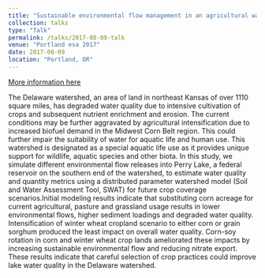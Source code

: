 ```yaml
---
title: "Sustainable environmental flow management in an agricultural watershed in northeast Kansas"
collection: talks
type: "Talk"
permalink: /talks/2017-08-09-talk
venue: "Portland esa 2017"
date: 2017-08-09
location: "Portland, OR"
---
```


[More information here](https://eco.confex.com/eco/2017/webprogram/Paper67932.html)

The Delaware watershed, an area of land in northeast Kansas of over 1110 square miles, has degraded water quality due to intensive cultivation of crops and subsequent nutrient enrichment and erosion. The current conditions may be further aggravated by agricultural intensification due to increased biofuel demand in the Midwest Corn Belt region. This could further impair the suitability of water for aquatic life and human use. This watershed is designated as a special aquatic life use as it provides unique support for wildlife, aquatic species and other biota. In this study, we simulate different environmental flow releases into Perry Lake, a federal reservoir on the southern end of the watershed, to estimate water quality and quantity metrics using a distributed parameter watershed model (Soil and Water Assessment Tool, SWAT) for future crop coverage scenarios.Initial modeling results indicate that substituting corn acreage for current agricultural, pasture and grassland usage results in lower environmental flows, higher sediment loadings and degraded water quality. Intensification of winter wheat cropland scenario to either corn or grain sorghum produced the least impact on overall water quality. Corn-soy rotation in corn and winter wheat crop lands ameliorated these impacts by increasing sustainable environmental flow and reducing nitrate export. These results indicate that careful selection of crop practices could improve lake water quality in the Delaware watershed.
